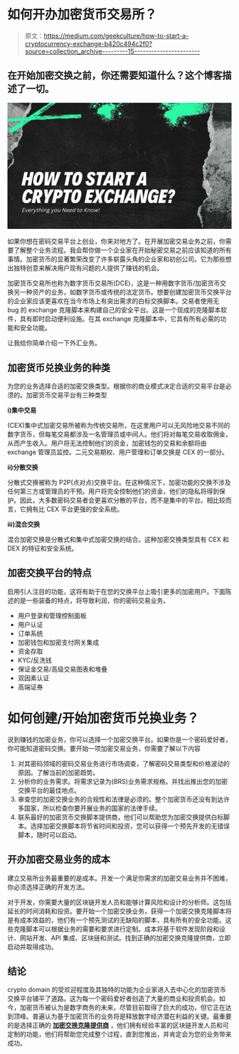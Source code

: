 # 如何开办加密货币交易所？

> 原文：<https://medium.com/geekculture/how-to-start-a-cryptocurrency-exchange-b420c494c2f0?source=collection_archive---------15----------------------->

## 在开始加密交换之前，你还需要知道什么？这个博客描述了一切。

![](img/8d4f80707f75ff7278b65e890ab6845e.png)

如果你想在密码交易平台上创业，你来对地方了。在开展加密交易业务之前，你需要了解整个业务流程。我会帮你做一个企业家在开始秘密交易之前应该知道的所有事情。加密货币的显著繁荣改变了许多崭露头角的企业家和初创公司。它为那些想出独特创意来解决用户现有问题的人提供了赚钱的机会。

加密货币交易所也称为数字货币交易所(DCE)，这是一种用数字货币/加密货币交换另一种资产的业务，如数字货币或传统的法定货币。想要创建加密货币交换平台的企业家应该更喜欢在当今市场上有突出需求的白标交换脚本。交易者使用无 bug 的 exchange 克隆脚本来构建自己的安全平台。这是一个现成的克隆脚本软件，具有即时启动便利设施。在其 exchange 克隆脚本中，它具有所有必需的功能和安全功能。

让我给你简单介绍一下外汇业务。

## **加密货币兑换业务的种类**

为您的业务选择合适的加密交换类型。根据你的商业模式决定合适的交易平台是必须的。加密货币交易平台有三种类型

**i)集中交易**

(CEX)集中式加密交易所被称为传统交易所，在这里用户可以无风险地交易不同的数字货币，但每笔交易都涉及一名管理员或中间人。他们将对每笔交易收取佣金，从而产生收入。用户将无法控制他们的资金，加密钱包的交易和余额将由 exchange 管理员监控。二元交易期权、用户管理和订单交换是 CEX 的一部分。

**ii)分散交换**

分散式交换被称为 P2P(点对点)交换平台。在这种情况下，加密功能的交换不涉及任何第三方或管理员的干预。用户将完全控制他们的资金，他们的隐私将得到保护。因此，大多数密码交易者会更喜欢分散的平台，而不是集中的平台。相比较而言，它拥有比 CEX 平台更强的安全系统。

**iii)混合交换**

混合加密交换是分散式和集中式加密交换的结合。这种加密交换类型具有 CEX 和 DEX 的特征和安全系统。

## **加密交换平台的特点**

启用引人注目的功能，这将有助于在您的交换平台上吸引更多的加密用户。下面陈述的是一些装备的特点，将导致利润，你的密码交易业务。

*   用户登录和管理控制面板
*   用户认证
*   订单系统
*   加密钱包和加密支付网关集成
*   资金存取
*   KYC/反洗钱
*   保证金交易/高级交易图表和堆叠
*   双因素认证
*   高端证券

# **如何创建/开始加密货币兑换业务？**

说到赚钱的加密业务，你可以选择一个加密交换平台。如果你是一个密码爱好者，你可能知道密码交换。要开始一项加密交易业务，你需要了解以下内容

1.  对其密码领域的密码交易业务进行市场调查，了解密码交易类型和价格波动的原因。了解当前的加密趋势。
2.  分析你的业务需求。将需求记录为(BRS)业务需求规格。并找出推出您的加密交换平台的最佳地点。
3.  审查您的加密交换业务的合规性和法律是必须的。整个加密货币还没有到达许多国家，所以检查你要开展业务的国家的法律手续。
4.  联系最好的加密货币交换脚本提供商，他们可以帮助您为加密交换提供白标脚本。选择加密交换脚本将节省时间和投资，您可以获得一个预先开发的无错误脚本，随时可以启动。

## **开办加密交易业务的成本**

建立交易所业务最重要的是成本。开发一个满足你需求的加密交易业务并不困难，你必须选择正确的开发方法。

对于开发，你需要大量的区块链开发人员和能够计算风险和设计的分析师。这包括延长的时间消耗和投资。要开始一个加密交换业务，获得一个加密交换克隆脚本将是有成本效益的，他们有一个预先测试的无缺陷的脚本，具有所有的安全功能。这些克隆脚本可以根据业务的需要和要求进行定制。成本将基于软件发现阶段和设计、网站开发、API 集成、区块链和测试。找到正确的加密交换克隆提供商，立即启动并取得成功。

## **结论**

crypto domain 的受欢迎程度及其独特的功能为企业家进入去中心化的加密货币交换平台铺平了道路。这为每一个密码爱好者创造了大量的商业和投资机会。如今，加密货币被认为是数字商务的未来，尽管目前取得了巨大的成功，但它正在达到顶峰。普遍认为基于加密货币的业务将是释放数字经济潜在利益的关键。最重要的是选择正确的 [**加密交换克隆提供商**](https://coinsqueens.com/?utm_source=startacryptoexchange&utm_medium=medium&utm_campaign=kartz) ，他们拥有经验丰富的区块链开发人员和可定制的功能，他们将帮助您完成整个过程，直到您推出，并肯定会为您的业务带来成功。